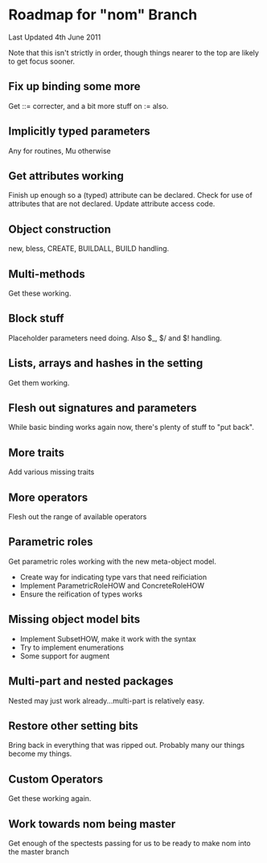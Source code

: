 # Roadmap for "nom" Branch

Last Updated 4th June 2011

Note that this isn't strictly in order, though things nearer to the top
are likely to get focus sooner.

## Fix up binding some more
Get ::= correcter, and a bit more stuff on := also.

## Implicitly typed parameters
Any for routines, Mu otherwise

## Get attributes working
Finish up enough so a (typed) attribute can be declared. Check for use
of attributes that are not declared. Update attribute access code.

## Object construction
new, bless, CREATE, BUILDALL, BUILD handling.

## Multi-methods
Get these working.

## Block stuff
Placeholder parameters need doing. Also $_, $/ and $! handling.

## Lists, arrays and hashes in the setting
Get them working.

## Flesh out signatures and parameters
While basic binding works again now, there's plenty of stuff to "put back".

## More traits
Add various missing traits

## More operators
Flesh out the range of available operators

## Parametric roles
Get parametric roles working with the new meta-object model.

* Create way for indicating type vars that need reificiation
* Implement ParametricRoleHOW and ConcreteRoleHOW
* Ensure the reification of types works

## Missing object model bits
* Implement SubsetHOW, make it work with the syntax
* Try to implement enumerations
* Some support for augment

## Multi-part and nested packages
Nested may just work already...multi-part is relatively easy.

## Restore other setting bits
Bring back in everything that was ripped out. Probably many our things
become my things.

## Custom Operators
Get these working again.

## Work towards nom being master
Get enough of the spectests passing for us to be ready to make nom into
the master branch
